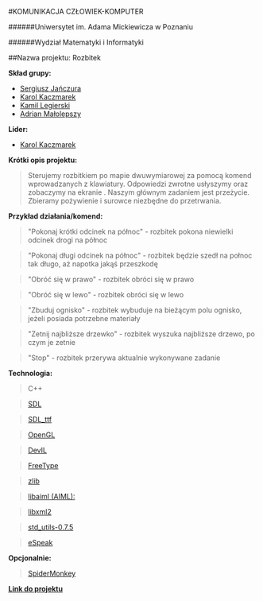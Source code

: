 ﻿#KOMUNIKACJA CZŁOWIEK-KOMPUTER

######Uniwersytet im. Adama Mickiewicza w Poznaniu

######Wydział Matematyki i Informatyki

##Nazwa projektu: Rozbitek

**Skład grupy:**
* [Sergiusz Jańczura](https://github.com/Serq0)
* [Karol Kaczmarek](https://github.com/kaczla)
* [Kamil Legierski](https://github.com/Mixer3394)
* [Adrian Małolepszy](https://github.com/adrmal)

**Lider:**
* [Karol Kaczmarek](https://github.com/kaczla)


**Krótki opis projektu:**
> Sterujemy rozbitkiem po mapie dwuwymiarowej za pomocą komend wprowadzanych z klawiatury. Odpowiedzi zwrotne usłyszymy oraz zobaczymy na ekranie . Naszym głównym zadaniem jest przeżycie. Zbieramy pożywienie i surowce niezbędne do przetrwania.


**Przykład działania/komend:**

> "Pokonaj krótki odcinek na północ" - rozbitek pokona niewielki odcinek drogi na północ

> "Pokonaj długi odcinek na północ" - rozbitek będzie szedł na połnoc tak długo, aż napotka jakąś przeszkodę

> "Obróć się w prawo" - rozbitek obróci się w prawo

> "Obróć się w lewo" - rozbitek obróci się w lewo

> "Zbuduj ognisko" - rozbitek wybuduje na bieżącym polu ognisko, jeżeli posiada potrzebne materiały

> "Zetnij najbliższe drzewko" - rozbitek wyszuka najbliższe drzewo, po czym je zetnie

> "Stop" - rozbitek przerywa aktualnie wykonywane zadanie

**Technologia:**

> C++

> [SDL](https://www.libsdl.org/)

> [SDL_ttf](https://www.libsdl.org/projects/SDL_ttf/)

> [OpenGL](https://www.opengl.org/)

> [DevIL](http://www.openil.sourceforge.net/)

> [FreeType](http://www.freetype.org/freetype2/)

> [zlib](http://www.zlib.net/)

> [libaiml (AIML):](http://www.alicebot.org/downloads/programs.html)

> [libxml2](http://xmlsoft.org/)

> [std_utils-0.7.5](http://omicron.ig3.net/)

>[eSpeak](http://espeak.sourceforge.net/)

**Opcjonalnie:**

> [SpiderMonkey](http://www.mozilla.org/js/spidermonkey/)

**[Link do projektu](https://github.com/kaczla/KCK)**
